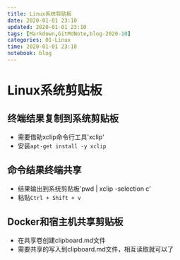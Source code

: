 ```yaml
---
title: Linux系统剪贴板
date: 2020-01-01 23:10
updated: 2020-01-01 23:10
tags: [Markdown,GitMdNote,blog-2020-10]
categories: 01-Linux
time: 2020-01-01 23:10
notebook: blog
---
```


# Linux系统剪贴板


## 终端结果复制到系统剪贴板

- 需要借助xclip命令行工具'xclip'
- 安装`apt-get install -y xclip`

## 命令结果终端共享

- 结果输出到系统剪贴板'pwd | xclip -selection c'
- 粘贴`Ctrl + Shift + v`


## Docker和宿主机共享剪贴板

- 在共享卷创建clipboard.md文件
- 需要共享的写入到clipboard.md文件，相互读取就可以了
